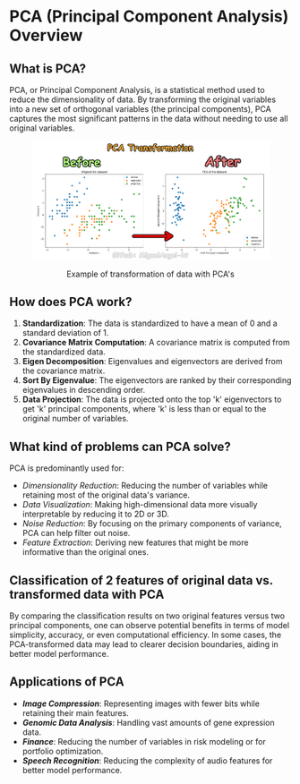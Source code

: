 # PCA (Principal Component Analysis) Overview

## What is PCA?
PCA, or Principal Component Analysis, is a statistical method used to reduce the dimensionality of data. By transforming the original variables into a new set of orthogonal variables (the principal components), PCA captures the most significant patterns in the data without needing to use all original variables.

<div align="center">
   <figure>
       <img src="PCA_transform.png" alt="Alternate text for the image" width="1000px">
       <p>Example of transformation of data with PCA's</p>
   </figure>
</div>

## How does PCA work?
1. **Standardization**: The data is standardized to have a mean of 0 and a standard deviation of 1.
2. **Covariance Matrix Computation**: A covariance matrix is computed from the standardized data.
3. **Eigen Decomposition**: Eigenvalues and eigenvectors are derived from the covariance matrix.
4. **Sort By Eigenvalue**: The eigenvectors are ranked by their corresponding eigenvalues in descending order.
5. **Data Projection**: The data is projected onto the top 'k' eigenvectors to get 'k' principal components, where 'k' is less than or equal to the original number of variables.

## What kind of problems can PCA solve?

PCA is predominantly used for:

* *Dimensionality Reduction*: Reducing the number of variables while retaining most of the original data's variance.
* *Data Visualization*: Making high-dimensional data more visually interpretable by reducing it to 2D or 3D.
* *Noise Reduction*: By focusing on the primary components of variance, PCA can help filter out noise.
* *Feature Extraction*: Deriving new features that might be more informative than the original ones.

## Classification of 2 features of original data vs. transformed data with PCA
By comparing the classification results on two original features versus two principal components, one can observe potential benefits in terms of model simplicity, accuracy, or even computational efficiency. In some cases, the PCA-transformed data may lead to clearer decision boundaries, aiding in better model performance.

## Applications of PCA
- ***Image Compression***: Representing images with fewer bits while retaining their main features.
- ***Genomic Data Analysis***: Handling vast amounts of gene expression data.
- ***Finance***: Reducing the number of variables in risk modeling or for portfolio optimization.
- ***Speech Recognition***: Reducing the complexity of audio features for better model performance.
